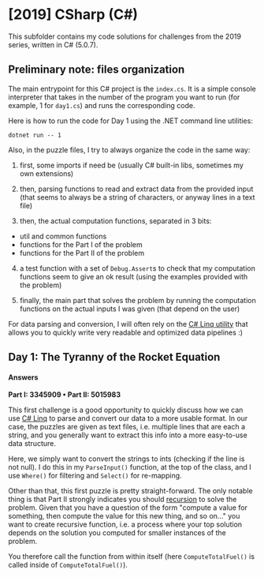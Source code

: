 # [2019] CSharp (C#)

This subfolder contains my code solutions for challenges from the 2019 series, written in C# (5.0.7).

## Preliminary note: files organization
The main entrypoint for this C# project is the ``index.cs``. It is a simple console interpreter that takes in the number of the program you want to run (for example, 1 for ``day1.cs``) and runs the corresponding code.

Here is how to run the code for Day 1 using the .NET command line utilities:

```
dotnet run -- 1
```

Also, in the puzzle files, I try to always organize the code in the same way:

1. first, some imports if need be (usually C# built-in libs, sometimes my own extensions)

2. then, parsing functions to read and extract data from the provided input (that seems to always be a string of characters, or anyway lines in a text file)

3. then, the actual computation functions, separated in 3 bits:
  - util and common functions
  - functions for the Part I of the problem
  - functions for the Part II of the problem
  
4. a test function with a set of ``Debug.Assert``s to check that my computation functions seem to give an ok result (using the examples provided with the problem)

5. finally, the main part that solves the problem by running the computation functions on the actual inputs I was given (that depend on the user)

For data parsing and conversion, I will often rely on the [C# Linq utility](https://docs.microsoft.com/en-us/dotnet/csharp/programming-guide/concepts/linq/) that allows you to quickly write very readable and optimized data pipelines :)

## Day 1: The Tyranny of the Rocket Equation

#### Answers
**Part I: 3345909 • Part II: 5015983**

This first challenge is a good opportunity to quickly discuss how we can use [C# Linq](https://docs.microsoft.com/en-us/dotnet/csharp/programming-guide/concepts/linq/) to parse and convert our data to a more usable format. In our case, the puzzles are given as text files, i.e. multiple lines that are each a string, and you generally want to extract this info into a more easy-to-use data structure.

Here, we simply want to convert the strings to ints (checking if the line is not null). I do this in my ``ParseInput()`` function, at the top of the class, and I use ``Where()`` for filtering and ``Select()`` for re-mapping.

Other than that, this first puzzle is pretty straight-forward. The only notable thing is that Part II strongly indicates you should [recursion](https://en.wikipedia.org/wiki/Recursion_(computer_science)) to solve the problem. Given that you have a question of the form "compute a value for something, then compute the value for this new thing, and so on..." you want to create recursive function, i.e. a process where your top solution depends on the solution you computed for smaller instances of the problem.

You therefore call the function from within itself (here ``ComputeTotalFuel()`` is called inside of ``ComputeTotalFuel()``).
